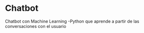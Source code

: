 # Chatbot
Chatbot con Machine Learning -Python que aprende a partir de las conversaciones con el usuario
